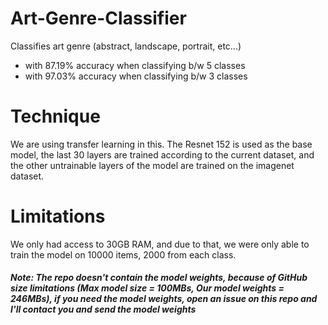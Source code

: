 # Art-Genre-Classifier
Classifies art genre (abstract, landscape, portrait, etc...)
- with 87.19% accuracy when classifying b/w 5 classes
- with 97.03% accuracy when classifying b/w 3 classes

# Technique
We are using transfer learning in this. The Resnet 152 is used as the base model, the last 30 layers are trained according to the current dataset, and the other untrainable layers of the model are trained on the imagenet dataset.

# Limitations
We only had access to 30GB RAM, and due to that, we were only able to train the model on 10000 items, 2000 from each class.


##### Note: The repo doesn't contain the model weights, because of GitHub size limitations (Max model size = 100MBs, Our model weights = 246MBs), if you need the model weights, open an issue on this repo and I'll contact you and send the model weights
